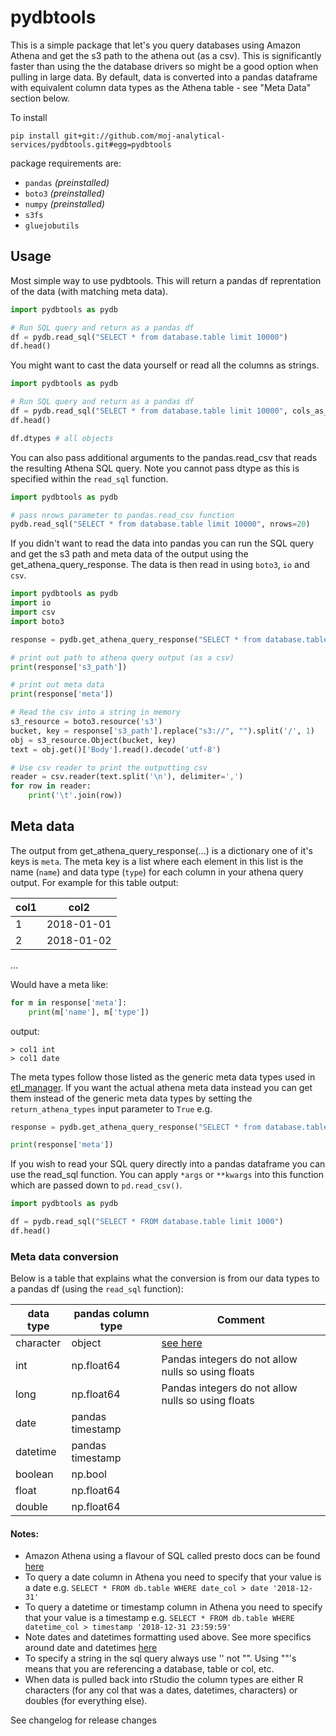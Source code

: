 # pydbtools

This is a simple package that let's you query databases using Amazon Athena and get the s3 path to the athena out (as a csv). This is significantly faster than using the the database drivers so might be a good option when pulling in large data. By default, data is converted into a pandas dataframe with equivalent column data types as the Athena table - see "Meta Data" section below.

To install
```
pip install git+git://github.com/moj-analytical-services/pydbtools.git#egg=pydbtools
```

package requirements are:

* `pandas` _(preinstalled)_
* `boto3` _(preinstalled)_
* `numpy` _(preinstalled)_
* `s3fs`
* `gluejobutils`

## Usage

Most simple way to use pydbtools. This will return a pandas df reprentation of the data (with matching meta data).

```python
import pydbtools as pydb

# Run SQL query and return as a pandas df
df = pydb.read_sql("SELECT * from database.table limit 10000")
df.head()
```

You might want to cast the data yourself or read all the columns as strings.

```python
import pydbtools as pydb

# Run SQL query and return as a pandas df
df = pydb.read_sql("SELECT * from database.table limit 10000", cols_as_str=True)
df.head()

df.dtypes # all objects
```

You can also pass additional arguments to the pandas.read_csv that reads the resulting Athena SQL query.
Note you cannot pass dtype as this is specified within the `read_sql` function.

```python
import pydbtools as pydb

# pass nrows parameter to pandas.read_csv function
pydb.read_sql("SELECT * from database.table limit 10000", nrows=20)
```

If you didn't want to read the data into pandas you can run the SQL query and get the s3 path and meta data 
of the output using the get_athena_query_response. The data is then read in using `boto3`, `io` and `csv`. 


```python
import pydbtools as pydb
import io
import csv
import boto3

response = pydb.get_athena_query_response("SELECT * from database.table limit 10000")

# print out path to athena query output (as a csv)
print(response['s3_path'])

# print out meta data
print(response['meta'])

# Read the csv into a string in memory
s3_resource = boto3.resource('s3')
bucket, key = response['s3_path'].replace("s3://", "").split('/', 1)
obj = s3_resource.Object(bucket, key)
text = obj.get()['Body'].read().decode('utf-8')

# Use csv reader to print the outputting csv
reader = csv.reader(text.split('\n'), delimiter=',')
for row in reader:
    print('\t'.join(row))
```

## Meta data

The output from get_athena_query_response(...) is a dictionary one of it's keys is `meta`. The meta key is a list where each element in this list is the name (`name`) and data type (`type`) for each column in your athena query output. For example for this table output:

|col1|col2|
|---|---|
|1|2018-01-01|
|2|2018-01-02|
...

Would have a meta like:

```python
for m in response['meta']:
    print(m['name'], m['type'])
```

output:

```
> col1 int
> col1 date
```

The meta types follow those listed as the generic meta data types used in [etl_manager](https://github.com/moj-analytical-services/etl_manager). If you want the actual athena meta data instead you can get them instead of the generic meta data types by setting the `return_athena_types` input parameter to `True` e.g.

```python
response = pydb.get_athena_query_response("SELECT * from database.table limit 10000", return_athena_types=True)

print(response['meta'])
```

If you wish to read your SQL query directly into a pandas dataframe you can use the read_sql function. You can apply `*args` or `**kwargs` into this function which are passed down to `pd.read_csv()`.

```python
import pydbtools as pydb

df = pydb.read_sql("SELECT * FROM database.table limit 1000")
df.head()
```

### Meta data conversion

Below is a table that explains what the conversion is from our data types to a pandas df (using the `read_sql` function):

| data type | pandas column type| Comment                                                                                 |
|-----------|-------------------|-----------------------------------------------------------------------------------------|
| character | object            | [see here](https://stackoverflow.com/questions/34881079/pandas-distinction-between-str-and-object-types)|
| int       | np.float64        | Pandas integers do not allow nulls so using floats                                      |
| long      | np.float64        | Pandas integers do not allow nulls so using floats                                      |
| date      | pandas timestamp  |                                                                                         |
| datetime  | pandas timestamp  |                                                                                         |
| boolean   | np.bool           |                                                                                         |
| float     | np.float64        |                                                                                         |
| double    | np.float64        |                                                                                         |

#### Notes:

- Amazon Athena using a flavour of SQL called presto docs can be found [here](https://prestodb.io/docs/current/)
- To query a date column in Athena you need to specify that your value is a date e.g. `SELECT * FROM db.table WHERE date_col > date '2018-12-31'`
- To query a datetime or timestamp column in Athena you need to specify that your value is a timestamp e.g. `SELECT * FROM db.table WHERE datetime_col > timestamp '2018-12-31 23:59:59'`
- Note dates and datetimes formatting used above. See more specifics around date and datetimes [here](https://prestodb.io/docs/current/functions/datetime.html)
- To specify a string in the sql query always use '' not "". Using ""'s means that you are referencing a database, table or col, etc.
- When data is pulled back into rStudio the column types are either R characters (for any col that was a dates, datetimes, characters) or doubles (for everything else).

See changelog for release changes
